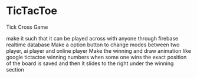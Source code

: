 # TicTacToe
 Tick Cross Game

 make it such that it can be played across with anyone through firebase realtime database
 Make a option button to change modes between two player, ai player and online player
 Make the winning and draw animation like google tictactoe
 winning numbers
 when some one wins the exact position of the board is saved and then it slides to the right under the winning section